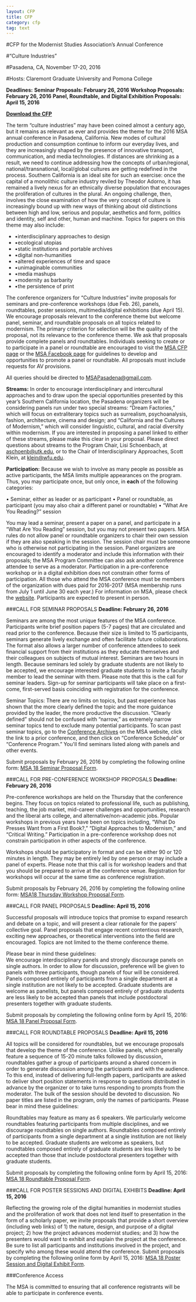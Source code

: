 ```yaml
---
layout: CFP
title: CFP
category: cfp
tag: text
---
```


#CFP for the Modernist Studies Association’s Annual Conference

#“Culture Industries”

#Pasadena, CA, November 17-20, 2016

#Hosts: Claremont Graduate University and Pomona College

**Deadlines:****Seminar Proposals: February 26, 2016****Workshop Proposals: February 26, 2016****Panel, Roundtable, and Digital Exhibition Proposals: April 15, 2016**

**[Download the CFP](../assets/MSA18CFP.pdf)**

The term “culture industries” may have been coined almost a century ago, but it remains as relevant as ever and provides the theme for the 2016 MSA annual conference in Pasadena, California. New modes of cultural production and consumption continue to inform our everyday lives, and they are increasingly shaped by the presence of innovative transport, communication, and media technologies. If distances are shrinking as a result, we need to continue addressing how the concepts of urban/regional, national/transnational, local/global cultures are getting redefined in the process. Southern California is an ideal site for such an exercise: once the capital of a monolithic culture industry reviled by Theodor Adorno, it has remained a lively nexus for an ethnically diverse population that encourages the proliferation of cultures in the plural. An ongoing challenge, then, involves the close examination of how the very concept of culture is increasingly bound up with new ways of thinking about old distinctions between high and low, serious and popular, aesthetics and form, politics and identity, self and other, human and machine. Topics for papers on this theme may also include: 

* •interdisciplinary approaches to design* •ecological utopias* •static institutions and portable archives* •digital non-humanities* •altered experiences of time and space* •unimaginable communities* •media mashups* •modernity as barbarity* •the persistence of print

The conference organizers for “Culture Industries” invite proposals for seminars and pre-conference workshops (due Feb. 26), panels, roundtables, poster sessions, multimedia/digital exhibitions (due April 15). We encourage proposals relevant to the conference theme but welcome panel, seminar, and roundtable proposals on all topics related to modernism. The primary criterion for selection will be the quality of the proposal, not its relevance to the conference theme. We ask that proposals provide complete panels and roundtables. Individuals seeking to create or to participate in a panel or roundtable are encouraged to visit the [MSA CFP page](http://msa.press.jhu.edu/cgi-bin/cfp_view.cgi) or the [MSA Facebook page](https://www.facebook.com/groups/35866051126/) for guidelines to develop and opportunities to promote a panel or roundtable. All proposals must include requests for AV provisions.

All queries should be directed to [MSAPasadena@gmail.com](mailto:MSAPasadena@gmail.com).

**Streams:** In order to encourage interdisciplinary and intercultural approaches and to draw upon the special opportunities presented by this year’s Southern California location, the Pasadena organizers will be considering panels run under two special streams: “Dream Factories,” which will focus on extraliterary topics such as surrealism, psychoanalysis, fashion, architecture, cinema and design; and “California and the Cultures of Modernism,” which will consider linguistic, cultural, and racial diversity within modernism. If you are interested in proposing a panel linked to either of these streams, please make this clear in your proposal. Please direct questions about streams to the Program Chair, Lisi Schoenbach, at [aschoenb@utk.edu](mailto:aschoenb@utk.edu), or to the Chair of Interdisciplinary Approaches, Scott Klein, at klein@wfu.edu.

**Participation:** Because we wish to involve as many people as possible as active participants, the MSA limits multiple appearances on the program. Thus, you may participate once, but only once, in **each** of the following categories:

• Seminar, either as leader or as participant • Panel or roundtable, as participant (you may also chair a different panel or roundtable) • “What Are You Reading?” session
You may lead a seminar, present a paper on a panel, and participate in a “What Are You Reading” session, but you may not present two papers. MSA rules do not allow panel or roundtable organizers to chair their own session if they are also speaking in the session. The session chair must be someone who is otherwise not participating in the session. Panel organizers are encouraged to identify a moderator and include this information with their proposals; the MSA Program Committee can also ask another conference attendee to serve as a moderator. Participation in a pre-conference workshop or in a digital exhibition does not constrain other forms of participation.
All those who attend the MSA conference must be members of the organization with dues paid for 2016-2017 (MSA membership runs from July 1 until June 30 each year.) For information on MSA, please check the [website](http://msa.press.jhu.edu/index.html). Participants are expected to present in person. 

###CALL FOR SEMINAR PROPOSALS
**Deadline: February 26, 2016**

Seminars are among the most unique features of the MSA conference. Participants write brief position papers (5-7 pages) that are circulated and read prior to the conference. Because their size is limited to 15 participants, seminars generate lively exchange and often facilitate future collaborations. The format also allows a larger number of conference attendees to seek financial support from their institutions as they educate themselves and their colleagues on subjects of mutual interest. Seminars are two hours in length. Because seminars led solely by graduate students are not likely to be accepted, we encourage interested graduate students to invite a faculty member to lead the seminar with them. Please note that this is the call for seminar leaders. Sign-up for seminar participants will take place on a first-come, first-served basis coinciding with registration for the conference. 

Seminar Topics: There are no limits on topics, but past experience has shown that the more clearly defined the topic and the more guidance provided by the leader, the more productive the discussion. “Clearly defined” should not be confused with “narrow,” as extremely narrow seminar topics tend to exclude many potential participants. To scan past seminar topics, go to the [Conference Archives](http://msa.press.jhu.edu/conferences/archive.html) on the MSA website, click the link to a prior conference, and then click on “Conference Schedule” or “Conference Program.” You'll find seminars listed along with panels and other events. 

Submit proposals by February 26, 2016 by completing the following online form: [MSA 18 Seminar Proposal Form](../form/seminar.html).


###CALL FOR PRE-CONFERENCE WORKSHOP PROPOSALS
**Deadline: February 26, 2016**

Pre-conference workshops are held on the Thursday that the conference begins. They focus on topics related to professional life, such as publishing, teaching, the job market, mid-career challenges and opportunities, research and the liberal arts college, and alternative/non-academic jobs. Popular workshops in previous years have been on topics including, “What Do Presses Want from a First Book?,” “Digital Approaches to Modernism,” and “Critical Writing.” Participation in a pre-conference workshop does not constrain participation in other aspects of the conference.

Workshops should be participatory in format and can be either 90 or 120 minutes in length. They may be entirely led by one person or may include a panel of experts. Please note that this call is for workshop leaders and that you should be prepared to arrive at the conference venue. Registration for workshops will occur at the same time as conference registration.

Submit proposals by February 26, 2016 by completing the following online form: [MSA18 Thursday Workshop Proposal Form](../form/workshop.html).

###CALL FOR PANEL PROPOSALS 
**Deadline: April 15, 2016**

Successful proposals will introduce topics that promise to expand research and debate on a topic, and will present a clear rationale for the papers’ collective goal. Panel proposals that engage recent contentious research, exciting new approaches, or theoretical interventions into the field are encouraged. Topics are not limited to the theme conference theme. 

Please bear in mind these guidelines:<br>We encourage interdisciplinary panels and strongly discourage panels on single authors. In order to allow for discussion, preference will be given to panels with three participants, though panels of four will be considered. Panels composed entirely of participants from a single department at a single institution are not likely to be accepted. Graduate students are welcome as panelists, but panels composed entirely of graduate students are less likely to be accepted than panels that include postdoctoral presenters together with graduate students. 

Submit proposals by completing the following online form by April 15, 2016: [MSA 18 Panel Proposal Form](../form/panel.html).

###CALL FOR ROUNDTABLE PROPOSALS
**Deadline: April 15, 2016**

All topics will be considered for roundtables, but we encourage proposals that develop the theme of the conference. Unlike panels, which generally feature a sequence of 15-20 minute talks followed by discussion, roundtables gather a group of participants around a shared concern in order to generate discussion among the participants and with the audience. To this end, instead of delivering full-length papers, participants are asked to deliver short position statements in response to questions distributed in advance by the organizer or to take turns responding to prompts from the moderator. The bulk of the session should be devoted to discussion. No paper titles are listed in the program, only the names of participants. Please bear in mind these guidelines: 

Roundtables may feature as many as 6 speakers. We particularly welcome roundtables featuring participants from multiple disciplines, and we discourage roundtables on single authors. Roundtables composed entirely of participants from a single department at a single institution are not likely to be accepted. Graduate students are welcome as speakers, but roundtables composed entirely of graduate students are less likely to be accepted than those that include postdoctoral presenters together with graduate students. 

Submit proposals by completing the following online form by April 15, 2016: [MSA 18 Roundtable Proposal Form](../form/roundtable.html).


###CALL FOR POSTER SESSIONS AND DIGITAL EXHIBITS
**Deadline: April 15, 2016**

Reflecting the growing role of the digital humanities in modernist studies and the proliferation of work that does not lend itself to presentation in the form of a scholarly paper, we invite proposals that provide a short overview (including web links) of 1) the nature, design, and purpose of a digital project; 2) how the project advances modernist studies; and 3) how the presenters would want to exhibit and explain the project at the conference. Be sure to list all participants and institutions involved in the project, and specify who among these would attend the conference. 
Submit proposals by completing the following online form by April 15, 2016: [MSA 18 Poster Session and Digital Exhibit Form](../form/exhibit.html).

###Conference Access 

The MSA is committed to ensuring that all conference registrants will be able to participate in conference events.